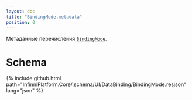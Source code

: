 ```yaml
---
layout: doc
title: "BindingMode.metadata"
position: 0
---
```


Метаданные перечисления [`BindingMode`](../).

# Schema

{% include github.html path="InfinniPlatform.Core/.schema/UI/DataBinding/BindingMode.resjson" lang="json" %}
